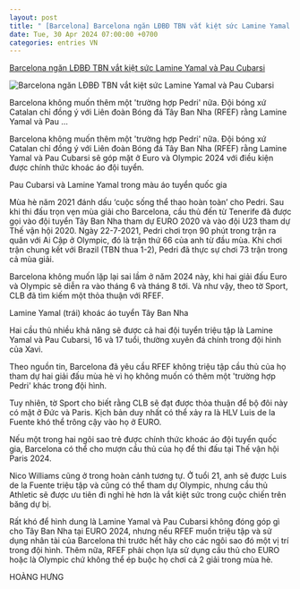 ```yaml
---
layout: post
title: " [Barcelona] Barcelona ngăn LĐBĐ TBN vắt kiệt sức Lamine Yamal và Pau Cubarsi"
date: Tue, 30 Apr 2024 07:00:00 +0700
categories: entries VN
---
```

[Barcelona ngăn LĐBĐ TBN vắt kiệt sức Lamine Yamal và Pau Cubarsi](https://thethao.sggp.org.vn/barcelona-ngan-ldbd-tbn-vat-kiet-suc-lamine-yamal-va-pau-cubarsi-post737824.html)

![Barcelona ngăn LĐBĐ TBN vắt kiệt sức Lamine Yamal và Pau Cubarsi](https://image.sggp.org.vn/1200x630/Uploaded/2024/evofzyresfj/2024_04_30/kanettbn-fgjm-6393.jpg.webp)

Barcelona không muốn thêm một 'trường hợp Pedri' nữa. Đội bóng xứ Catalan chỉ đồng ý với Liên đoàn Bóng đá Tây Ban Nha (RFEF) rằng Lamine Yamal và Pau ...

Barcelona không muốn thêm một 'trường hợp Pedri' nữa. Đội bóng xứ Catalan chỉ đồng ý với Liên đoàn Bóng đá Tây Ban Nha (RFEF) rằng Lamine Yamal và Pau Cubarsi sẽ góp mặt ở Euro và Olympic 2024 với điều kiện được chính thức khoác áo đội tuyển.

Pau Cubarsi và Lamine Yamal trong màu áo tuyển quốc gia

Mùa hè năm 2021 đánh dấu ‘cuộc sống thể thao hoàn toàn’ cho Pedri. Sau khi thi đấu trọn vẹn mùa giải cho Barcelona, ​​​​cầu thủ đến từ Tenerife đã được gọi vào đội tuyển Tây Ban Nha tham dự EURO 2020 và vào đội U23 tham dự Thế vận hội 2020. Ngày 22-7-2021, Pedri chơi trọn 90 phút trong trận ra quân với Ai Cập ở Olympic, đó là trận thứ 66 của anh từ đầu mùa. Khi chơi trận chung kết với Brazil (TBN thua 1-2), Pedri đã thực sự chơi 73 trận trong cả mùa giải.

Barcelona không muốn lặp lại sai lầm ở năm 2024 này, khi hai giải đấu Euro và Olympic sẽ diễn ra vào tháng 6 và tháng 8 tới. Và như vậy, theo tờ Sport, CLB đã tìm kiếm một thỏa thuận với RFEF.

Lamine Yamal (trái) khoác áo tuyển Tây Ban Nha

Hai cầu thủ nhiều khả năng sẽ được cả hai đội tuyển triệu tập là Lamine Yamal và Pau Cubarsi, 16 và 17 tuổi, thường xuyên đá chính trong đội hình của Xavi.

Theo nguồn tin, Barcelona đã yêu cầu RFEF không triệu tập cầu thủ của họ tham dự hai giải đấu mùa hè vì họ không muốn có thêm một 'trường hợp Pedri' khác trong đội hình.

Tuy nhiên, tờ Sport cho biết rằng CLB sẽ đạt được thỏa thuận để bộ đôi này có mặt ở Đức và Paris. Kịch bản duy nhất có thể xảy ra là HLV Luis de la Fuente khó thể trông cậy vào họ ở EURO.

Nếu một trong hai ngôi sao trẻ được chính thức khoác áo đội tuyển quốc gia, Barcelona có thể cho mượn cầu thủ của họ để thi đấu tại Thế vận hội Paris 2024.

Nico Williams cũng ở trong hoàn cảnh tương tự. Ở tuổi 21, anh sẽ được Luis de la Fuente triệu tập và cũng có thể tham dự Olympic, nhưng cầu thủ Athletic sẽ được ưu tiên đi nghỉ hè hơn là vắt kiệt sức trong cuộc chiến trên băng dự bị.

Rất khó để hình dung là Lamine Yamal và Pau Cubarsi không đóng góp gì cho Tây Ban Nha tại EURO 2024, nhưng nếu RFEF muốn triệu tập và sử dụng nhân tài của Barcelona thì trước hết hãy cho các ngôi sao đó một vị trí trong đội hình. Thêm nữa, RFEF phải chọn lựa sử dụng cầu thủ cho EURO hoặc là Olympic chứ không thể ép buộc họ chơi cả 2 giải trong mùa hè.

HOÀNG HƯNG

